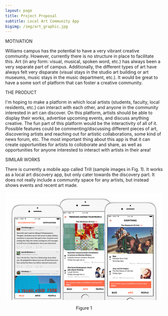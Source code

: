 ```yaml
---
layout: page
title: Project Proposal
subtitle: Local Art Community App
bigimg: /img/art_graphic.jpg
---
```

MOTIVATION

Williams campus has the potential to have a very vibrant creative community. However, currently there is no structure in place to facilitate this. Art (in any form: visual, musical, spoken word, etc.) has always been a very separate part of campus. Additionally, the different types of art have always felt very disparate (visual stays in the studio art building or art museums, music stays in the music department, etc.). It would be great to have a some sort of platform that can foster a creative community.

THE PRODUCT

I'm hoping to make a platform in which local artists (students, faculty, local residents, etc.) can interact with each other, and anyone in the community interested in art can discover. On this platform, artists should be able to display their works, advertise upcoming events, and discuss anything creative. The fun part of this platform would be the interactivity of all of it. Possible features could be commenting/discussing different pieces of art, discovering artists and reaching out for artistic collaborations, some kind of news forum, etc. The most important thing about this app is that it can create opportunities for artists to colloborate and share, as well as opportunities for anyone interested to interact with artists in their area!

SIMILAR WORKS

There is currently a mobile app called Trill (sample images in Fig. 1). It works as a local art discovery app, but only cater towards the discovery part. It does not really include a community space for any artists, but instead shows events and recent art made. 

![Figure 1](/img/trill.jpg)
<center> Figure 1 </center>
